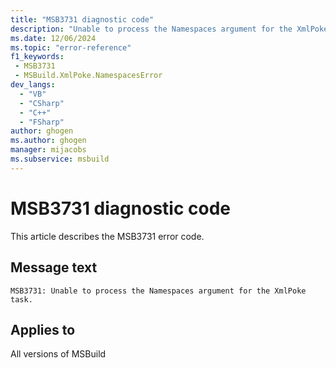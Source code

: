```yaml
---
title: "MSB3731 diagnostic code"
description: "Unable to process the Namespaces argument for the XmlPoke task."
ms.date: 12/06/2024
ms.topic: "error-reference"
f1_keywords:
 - MSB3731
 - MSBuild.XmlPoke.NamespacesError
dev_langs:
  - "VB"
  - "CSharp"
  - "C++"
  - "FSharp"
author: ghogen
ms.author: ghogen
manager: mijacobs
ms.subservice: msbuild
---
```


# MSB3731 diagnostic code

<!-- :::ErrorDefinitionDescription::: -->
<!-- :::editable-content name="introDescription"::: -->
This article describes the MSB3731 error code.
<!-- :::editable-content-end::: -->

## Message text

```output
MSB3731: Unable to process the Namespaces argument for the XmlPoke task.
```

<!-- :::editable-content name="postOutputDescription"::: -->
<!--
{StrBegin="MSB3731: "}
-->
<!-- :::editable-content-end::: -->
<!-- :::ErrorDefinitionDescription-end::: -->

## Applies to

All versions of MSBuild
